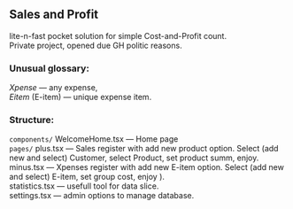<h2>Sales and Profit</h2>
lite-n-fast pocket solution for simple Cost-and-Profit count.
<br/>
Private project, opened due GH politic reasons.

<h3>Unusual glossary:</h3>
<i>Xpense</i> — any expense,<br/>
<i>Eitem</i> (E-item) — unique expense item.

<h3>Structure:</h3>
<code>components/</code>
WelcomeHome.tsx — Home page
<br/>
<code>pages/</code>
plus.tsx — Sales register with add new product option. Select (add new and select) Customer, select Product, set product summ, enjoy.<br/>
minus.tsx — Xpenses register with add new E-item option. Select (add new and select) E-item, set group cost, enjoy ).<br/>
statistics.tsx — usefull tool for data slice.<br/>
settings.tsx — admin options to manage database.<br/>
